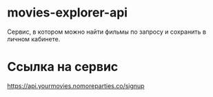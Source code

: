 # movies-explorer-api
Сервис, в котором можно найти фильмы по запросу и сохранить в личном кабинете.

# Ссылка на сервис
https://api.yourmovies.nomoreparties.co/signup
